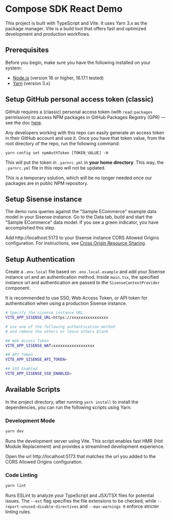 # Compose SDK React Demo

This project is built with TypeScript and Vite. It uses Yarn 3.x as the package manager. Vite is a build tool that offers fast and optimized development and production workflows.

## Prerequisites

Before you begin, make sure you have the following installed on your system:

- [Node.js](https://nodejs.org) (version 16 or higher, 16.17.1 tested)
- [Yarn](https://yarnpkg.com) (version 3.x)

## Setup GitHub personal access token (classic)

GitHub requires a (classic) personal access token (with `read:packages` permission) 
to access NPM packages in GitHub Packages Registry (GPR) — see the doc [here](https://docs.github.com/en/packages/learn-github-packages/about-permissions-for-github-packages#about-scopes-and-permissions-for-package-registries).

Any developers working with this repo can easily generate an access token in their GitHub account and use it.
Once you have that token value, from the root directory of the repo, run the following command:

```
yarn config set npmAuthToken [TOKEN_VALUE] -H
```

This will put the token in `.yarnrc.yml` in __your home directory__. 
This way, the `.yarnrc.yml` file in this repo will not be updated.

This is a temporary solution, which will be no longer needed once our packages are in public NPM repository.

## Setup Sisense instance

The demo runs queries against the "Sample ECommerce" example data model in your Sisense instance.
Go to the Data tab, build and start the "Sample ECommerce" data model. If you see a green indicator, you have accomplished this step.

Add http://localhost:5173 to your Sisense instance CORS Allowed Origins configuration. For instructions, see [Cross Origin Resource Sharing](https://docs.sisense.com/main/SisenseLinux/cross-origin-resource-sharing.htm?Highlight=CORS).

## Setup Authentication

Create a `.env.local` file based on `.env.local.example` and add your Sisense instance url and an authentication method. Inside `main.tsx`, the specified instance url and authentication are passed to the `SisenseContextProvider` component.

It is recommended to use SSO, Web Access Token, or API token for authentication when using a production Sisense instance.

```bash
# Specify the sisense instance URL.
VITE_APP_SISENSE_URL=https://xxxxxxxxxxxxxxxx

# use one of the following authentication method
# and remove the others or leave others blank

## Web Access Token
VITE_APP_SISENSE_WAT=xxxxxxxxxxxxxxxxxx

## API Token
VITE_APP_SISENSE_API_TOKEN=

## SSO Enabled
VITE_APP_SISENSE_SSO_ENABLED=
```

## Available Scripts

In the project directory, after running `yarn install` to install the dependencies, 
you can run the following scripts using Yarn:

### Development Mode

```bash
yarn dev
```

Runs the development server using Vite. This script enables fast HMR (Hot Module Replacement) and provides a streamlined development experience.

Open the url http://localhost:5173 that matches the url you added to the CORS Allowed Origins configuration.

### Code Linting

```bash
yarn lint
```

Runs ESLint to analyze your TypeScript and JSX/TSX files for potential issues. The `--ext` flag specifies the file extensions to be checked, while `--report-unused-disable-directives` and `--max-warnings 0` enforce stricter linting rules.
